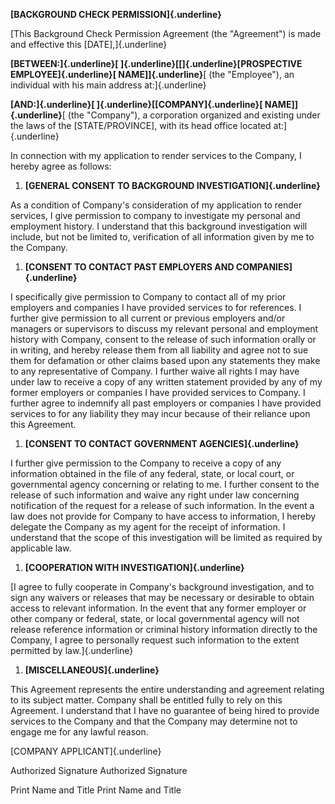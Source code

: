 **[BACKGROUND CHECK PERMISSION]{.underline}**

[This Background Check Permission Agreement (the \"Agreement\") is made
and effective this \[DATE\],]{.underline}

**[BETWEEN:]{.underline}[ ]{.underline}[\[]{.underline}[PROSPECTIVE
EMPLOYEE]{.underline}[ NAME\]]{.underline}**[ (the \"Employee\"), an
individual with his main address at:]{.underline}

**[AND:]{.underline}[ ]{.underline}[\[COMPANY]{.underline}[
NAME\]]{.underline}**[ (the \"Company\"), a corporation organized and
existing under the laws of the \[STATE/PROVINCE\], with its head office
located at:]{.underline}

In connection with my application to render services to the Company, I
hereby agree as follows:

1.  **[GENERAL CONSENT TO BACKGROUND INVESTIGATION]{.underline}**

As a condition of Company\'s consideration of my application to render
services, I give permission to company to investigate my personal and
employment history. I understand that this background investigation will
include, but not be limited to, verification of all information given by
me to the Company.

1.  **[CONSENT TO CONTACT PAST EMPLOYERS AND COMPANIES]{.underline}**

I specifically give permission to Company to contact all of my prior
employers and companies I have provided services to for references. I
further give permission to all current or previous employers and/or
managers or supervisors to discuss my relevant personal and employment
history with Company, consent to the release of such information orally
or in writing, and hereby release them from all liability and agree not
to sue them for defamation or other claims based upon any statements
they make to any representative of Company. I further waive all rights I
may have under law to receive a copy of any written statement provided
by any of my former employers or companies I have provided services to
Company. I further agree to indemnify all past employers or companies I
have provided services to for any liability they may incur because of
their reliance upon this Agreement.

1.  **[CONSENT TO CONTACT GOVERNMENT AGENCIES]{.underline}**

I further give permission to the Company to receive a copy of any
information obtained in the file of any federal, state, or local court,
or governmental agency concerning or relating to me. I further consent
to the release of such information and waive any right under law
concerning notification of the request for a release of such
information. In the event a law does not provide for Company to have
access to information, I hereby delegate the Company as my agent for the
receipt of information. I understand that the scope of this
investigation will be limited as required by applicable law.

1.  **[COOPERATION WITH INVESTIGATION]{.underline}**

[I agree to fully cooperate in Company\'s background investigation, and
to sign any waivers or releases that may be necessary or desirable to
obtain access to relevant information. In the event that any former
employer or other company or federal, state, or local governmental
agency will not release reference information or criminal history
information directly to the Company, I agree to personally request such
information to the extent permitted by law.]{.underline}

1.  **[MISCELLANEOUS]{.underline}**

This Agreement represents the entire understanding and agreement
relating to its subject matter. Company shall be entitled fully to rely
on this Agreement. I understand that I have no guarantee of being hired
to provide services to the Company and that the Company may determine
not to engage me for any lawful reason.

[COMPANY APPLICANT]{.underline}

Authorized Signature Authorized Signature

Print Name and Title Print Name and Title
